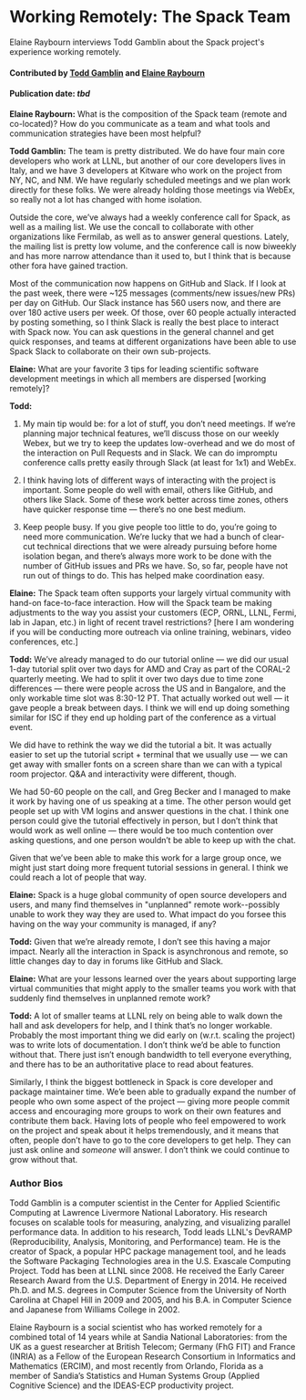 # Working Remotely: The Spack Team

Elaine Raybourn interviews Todd Gamblin about the Spack project's experience working remotely.

#### Contributed by [Todd Gamblin](https://github.com/tgamblin "Todd Gamblin GitHub Profile") and [Elaine Raybourn](https://github.com/elaineraybourn "Elaine Raybourn GitHub Profile")

#### Publication date: *tbd*

**Elaine Raybourn:** What is the composition of the Spack team (remote and co-located)? How do you communicate as a team and what tools and communication strategies have been most helpful?

**Todd Gamblin:** The team is pretty distributed.  We do have four main core developers who work at LLNL, but another of our core developers lives in Italy, and we have 3 developers at Kitware who work on the project from NY, NC, and NM.  We have regularly scheduled meetings and we plan work directly for these folks.  We were already holding those meetings via WebEx, so really not a lot has changed with home isolation.  

Outside the core, we’ve always had a weekly conference call for Spack, as well as a mailing list. We use the concall to collaborate with other organizations like Fermilab, as well as to answer general questions.  Lately, the mailing list is pretty low volume, and the conference call is now biweekly and has more narrow attendance than it used to, but I think that is because other fora have gained traction.

Most of the communication now happens on GitHub and Slack.  If I look at the past week, there were ~125 messages (comments/new issues/new PRs) per day on GitHub.  Our Slack instance has 560 users now, and there are over 180 active users per week.  Of those, over 60 people actually interacted by posting something, so I think Slack is really the best place to interact with Spack now.  You can ask questions in the general channel and get quick responses, and teams at different organizations have been able to use Spack Slack to collaborate on their own sub-projects.

**Elaine:** What are your favorite 3 tips for leading scientific software development meetings in which all members are dispersed [working remotely]?

**Todd:**
1. My main tip would be: for a lot of stuff, you don’t need meetings.  If we’re planning major technical features, we’ll discuss those on our weekly Webex, but we try to keep the updates low-overhead and we do most of the interaction on Pull Requests and in Slack.  We can do impromptu conference calls pretty easily through Slack (at least for 1x1) and WebEx.

2. I think having lots of different ways of interacting with the project is important.  Some people do well with email, others like GitHub, and others like Slack.  Some of these work better across time zones, others have quicker response time — there’s no one best medium.  

3. Keep people busy. If you give people too little to do, you’re going to need more communication.  We’re lucky that we had a bunch of clear-cut technical directions that we were already pursuing before home isolation began, and there’s always more work to be done with the number of GitHub issues and PRs we have.  So, so far, people have not run out of things to do.  This has helped make coordination easy.

**Elaine:** The Spack team often supports your largely virtual community with hand-on face-to-face interaction. How will the Spack team be making adjustments to the way you assist your customers (ECP, ORNL, LLNL, Fermi, lab in Japan, etc.) in light of recent travel restrictions? [here I am wondering if you will be conducting more outreach via online training, webinars, video conferences, etc.]

**Todd:** We’ve already managed to do our tutorial online — we did our usual  1-day tutorial split over two days for AMD and Cray as part of the CORAL-2 quarterly meeting.  We had to split it over two days due to time zone differences — there were people across the US and in Bangalore, and the only workable time slot was 8:30-12 PT.  That actually worked out well — it gave people a break between days.  I think we will end up doing something similar for ISC if they end up holding part of the conference as a virtual event.

We did have to rethink the way we did the tutorial a bit.  It was actually easier to set up the tutorial script + terminal that we usually use — we can get away with smaller fonts on a screen share than we can with a typical room projector.  Q&A and interactivity were different, though.  

We had 50-60 people on the call, and Greg Becker and I managed to make it work by having one of us speaking at a time.  The other person would get people set up with VM logins and answer questions in the chat.  I think one person could give the tutorial effectively in person, but I don’t think that would work as well online — there would be too much contention over asking questions, and one person wouldn’t be able to keep up with the chat.

Given that we’ve been able to make this work for a large group once, we might just start doing more frequent tutorial sessions in general.  I think we could reach a lot of people that way.

**Elaine:** Spack is a huge global community of open source developers and users, and many find themselves in "unplanned" remote work--possibly unable to work they way they are used to. What impact do you forsee this having on the way your community is managed, if any?

**Todd:** Given that we’re already remote, I don’t see this having a major impact.  Nearly all the interaction in Spack is asynchronous and remote, so little changes day to day in forums like GitHub and Slack.

**Elaine:** What are your lessons learned over the years about supporting large virtual communities that might apply to the smaller teams you work with that suddenly find themselves in unplanned remote work?

**Todd:** A lot of smaller teams at LLNL rely on being able to walk down the hall and ask developers for help, and I think that’s no longer workable.  Probably the most important thing we did early on (w.r.t. scaling the project) was to write lots of documentation.  I don’t think we’d be able to function without that.  There just isn’t enough bandwidth to tell everyone everything, and there has to be an authoritative place to read about features.

Similarly, I think the biggest bottleneck in Spack is core developer and package maintainer time.  We’e been able to gradually expand the number of people who own some aspect of the project — giving more people commit access and encouraging more groups to work on their own features and contribute them back.  Having lots of people who feel empowered to work on the project and speak about it helps tremendously, and it means that often, people don’t have to go to the core developers to get help.  They can just ask online and *someone* will answer.  I don’t think we could continue to grow without that.

### Author Bios

Todd Gamblin is a computer scientist in the Center for Applied Scientific Computing at Lawrence Livermore National Laboratory. His research focuses on scalable tools for measuring, analyzing, and visualizing parallel performance data. In addition to his research, Todd leads LLNL's DevRAMP (Reproducibility, Analysis, Monitoring, and Performance) team. He is the creator of Spack, a popular HPC package management tool, and he leads the Software Packaging Technologies area in the U.S. Exascale Computing Project.
Todd has been at LLNL since 2008. He received the Early Career Research Award from the U.S. Department of Energy in 2014. He received Ph.D. and M.S. degrees in Computer Science from the University of North Carolina at Chapel Hill in 2009 and 2005, and his B.A. in Computer Science and Japanese from Williams College in 2002.

Elaine Raybourn is a social scientist who has worked remotely for a combined total of 14 years while at Sandia National Laboratories: from the UK as a guest researcher at British Telecom; Germany (FhG FIT) and France (INRIA) as a Fellow of the European Research Consortium in Informatics and Mathematics (ERCIM), and most recently from Orlando, Florida as a member of Sandia’s Statistics and Human Systems Group (Applied Cognitive Science) and the IDEAS-ECP productivity project.

<!---
Publish: preview
RSS update: 2020-03-23
Categories: Collaboration
Topics: Software Engineering, Projects and Organizations
Tags: bssw-blog-article
Level: 2
Prerequisites: default
Aggregate: none
--->
